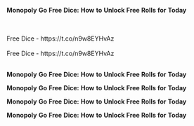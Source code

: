 <strong>Monopoly</strong> <strong>Go</strong> <strong>Free</strong> <strong>Dice:</strong> <strong>How</strong> <strong>to</strong> <strong>Unlock</strong> <strong>Free</strong> <strong>Rolls</strong> <strong>for</strong> <strong>Today</strong>

<br>
<br>Free Dice - https://t.co/n9w8EYHvAz
<br>
<br>Free Dice - https://t.co/n9w8EYHvAz
<br>
<br>

<strong>Monopoly</strong> <strong>Go</strong> <strong>Free</strong> <strong>Dice:</strong> <strong>How</strong> <strong>to</strong> <strong>Unlock</strong> <strong>Free</strong> <strong>Rolls</strong> <strong>for</strong> <strong>Today</strong>

<strong>Monopoly</strong> <strong>Go</strong> <strong>Free</strong> <strong>Dice:</strong> <strong>How</strong> <strong>to</strong> <strong>Unlock</strong> <strong>Free</strong> <strong>Rolls</strong> <strong>for</strong> <strong>Today</strong>

<strong>Monopoly</strong> <strong>Go</strong> <strong>Free</strong> <strong>Dice:</strong> <strong>How</strong> <strong>to</strong> <strong>Unlock</strong> <strong>Free</strong> <strong>Rolls</strong> <strong>for</strong> <strong>Today</strong>

<strong>Monopoly</strong> <strong>Go</strong> <strong>Free</strong> <strong>Dice:</strong> <strong>How</strong> <strong>to</strong> <strong>Unlock</strong> <strong>Free</strong> <strong>Rolls</strong> <strong>for</strong> <strong>Today</strong>
